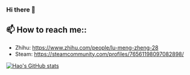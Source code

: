 ### Hi there 👋

<!--
**IncubatorShokuhou/IncubatorShokuhou** is a ✨ _special_ ✨ repository because its `README.md` (this file) appears on your GitHub profile.

Here are some ideas to get you started:

- 🔭 I’m currently working on ...
- 🌱 I’m currently learning ...
- 👯 I’m looking to collaborate on ...
- 🤔 I’m looking for help with ...
- 💬 Ask me about ...
- 📫 How to reach me: ...
- 😄 Pronouns: ...
- ⚡ Fun fact: ...
-->

## 📫 How to reach me::
 
* Zhihu: https://www.zhihu.com/people/lu-meng-zheng-28
* Steam: https://steamcommunity.com/profiles/76561198097082898/

[![Hao's GitHub stats](https://github-readme-stats.vercel.app/api?username=IncubatorShokuhou)](https://github.com/anuraghazra/github-readme-stats)
